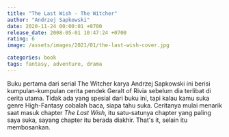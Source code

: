 ```yaml
---
title: "The Last Wish - The Witcher"
author: "Andrzej Sapkowski"
date: 2020-11-24 00:00:01 +0700
release_date: 2008-05-01 10:47:24 +0700
rating: 6
image: /assets/images/2021/01/the-last-wish-cover.jpg

categories: book
tags: fantasy, adventure, drama
---
```

Buku pertama dari serial The Witcher karya Andrzej Sapkowski ini berisi kumpulan-kumpulan cerita pendek Geralt of Rivia sebelum dia terlibat di cerita utama. Tidak ada yang spesial dari buku ini, tapi kalau kamu suka genre High-Fantasy cobalah baca, siapa tahu suka. Ceritanya mulai menarik saat masuk chapter *The Last Wish*, itu satu-satunya chapter yang paling saya suka, sayang chapter itu berada diakhir. That's it, selain itu membosankan.